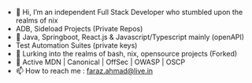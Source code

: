 - 👋 Hi, I’m an independent Full Stack Developer who stumbled upon the realms of nix
- ADB, Sideload Projects (Private Repos)
- 🌱  Java, Springboot, React.js & Javascript/Typescript mainly (openAPI)
- Test Automation Suites (private keys)
-  👀 Lurking into the realms of bash, nix, opensource projects (Forked)
- 💞️ Active MDN | Canonical | OffSec | OWASP | OSCP
- 📫 How to reach me : faraz.ahmad@live.in

<!---
cloakedsec/cloakedsec is a ✨ special ✨ repository because its `README.md` (this file) appears on your GitHub profile.
You can click the Preview link to take a look at your changes.
--->
